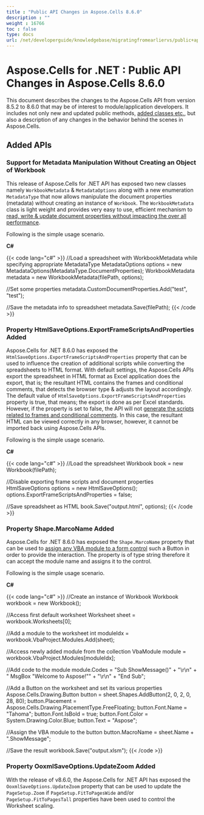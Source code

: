 ```yaml
---
title : "Public API Changes in Aspose.Cells 8.6.0" 
description : "" 
weight : 16766 
toc : false
type: docs
url: /net/developerguide/knowledgebase/migratingfromearliervs/public+api+changes+in+aspose.cells+8.6.0/
---
```


# Aspose.Cells for .NET : Public API Changes in Aspose.Cells 8.6.0


This document describes the changes to the Aspose.Cells API from version 8.5.2 to 8.6.0 that may be of interest to module/application developers. It includes not only new and updated public methods, [added classes etc.](https://docs2.aspose.com/cells/net/developerguide/knowledgebase/migratingfromearliervs/public+api+changes+in+aspose.cells+8.6.0), but also a description of any changes in the behavior behind the scenes in Aspose.Cells.

## Added APIs

### Support for Metadata Manipulation Without Creating an Object of Workbook

This release of Aspose.Cells for .NET API has exposed two new classes namely `WorkbookMetadata` & `MetadataOptions` along with a new enumeration `MetadataType` that now allows manipulate the document properties (metadata) without creating an instance of `Workbook`. The `WorkbookMetadata` class is light weight and provides very easy to use, efficient mechanism to [read, write & update document properties without impacting the over all performance](http://www.aspose.com/docs/display/cellsnet/Using+WorkbookMetadata).

Following is the simple usage scenario.

**C#**

{{< code lang="c#" >}}
//Load a spreadsheet with WorkbookMetadata while specifying appropriate MetadataType
MetadataOptions options = new MetadataOptions(MetadataType.DocumentProperties);
WorkbookMetadata metadata = new WorkbookMetadata(filePath, options);

//Set some properties
metadata.CustomDocumentProperties.Add("test", "test");

//Save the metadata info to spreadsheet
metadata.Save(filePath);
{{< /code >}}

### Property HtmlSaveOptions.ExportFrameScriptsAndProperties Added

Aspose.Cells for .NET 8.6.0 has exposed the `HtmlSaveOptions.ExportFrameScriptsAndProperties` property that can be used to influence the creation of additional scripts while converting the spreadsheets to HTML format. With default settings, the Aspose.Cells APIs export the spreadsheet in HTML format as Excel application does the export, that is; the resultant HTML contains the frames and conditional comments, that detects the browser type & adjusts the layout accordingly. The default value of `HtmlSaveOptions.ExportFrameScriptsAndProperties` property is true, that means; the export is done as per Excel standards. However, if the property is set to false, the API will not [generate the scripts related to frames and conditional comments](http://www.aspose.com/docs/display/cellsnet/Disable+exporting+frame+scripts+and+document+properties). In this case, the resultant HTML can be viewed correctly in any browser, however, it cannot be imported back using Aspose.Cells APIs.

Following is the simple usage scenario.

**C#**

{{< code lang="c#" >}}
//Load the spreadsheet
Workbook book = new Workbook(filePath);

//Disable exporting frame scripts and document properties
HtmlSaveOptions options = new HtmlSaveOptions();
options.ExportFrameScriptsAndProperties = false;

//Save spreadsheet as HTML
book.Save("output.html", options);
{{< /code >}}

### Property Shape.MarcoName Added

Aspose.Cells for .NET 8.6.0 has exposed the `Shape.MarcoName` property that can be used to [assign any VBA module to a form control](http://www.aspose.com/docs/display/cellsnet/Assign+Macro+to+Form+Control) such a Button in order to provide the interaction. The property is of type string therefore it can accept the module name and assigns it to the control.

Following is the simple usage scenario.

**C#**

{{< code lang="c#" >}}
//Create an instance of Workbook
Workbook workbook = new Workbook();

//Access first default worksheet
Worksheet sheet = workbook.Worksheets[0];

//Add a module to the worksheet
int moduleIdx = workbook.VbaProject.Modules.Add(sheet);

//Access newly added module from the collection
VbaModule module = workbook.VbaProject.Modules[moduleIdx];

//Add code to the module
module.Codes =
    "Sub ShowMessage()" + "\r\n" +
    "    MsgBox \"Welcome to Aspose!\"" + "\r\n" +
    "End Sub";

//Add a Button on the worksheet and set its various properties
Aspose.Cells.Drawing.Button button = sheet.Shapes.AddButton(2, 0, 2, 0, 28, 80);
button.Placement = Aspose.Cells.Drawing.PlacementType.FreeFloating;
button.Font.Name = "Tahoma";
button.Font.IsBold = true;
button.Font.Color = System.Drawing.Color.Blue;
button.Text = "Aspose";

//Assign the VBA module to the button
button.MacroName = sheet.Name + ".ShowMessage";

//Save the result
workbook.Save("output.xlsm");
{{< /code >}}

### Property OoxmlSaveOptions.UpdateZoom Added

With the release of v8.6.0, the Aspose.Cells for .NET API has exposed the `OoxmlSaveOptions.UpdateZoom` property that can be used to update the `PageSetup.Zoom` if `PageSetup.FitToPagesWide` and/or `PageSetup.FitToPagesTall` properties have been used to control the Worksheet scaling.

